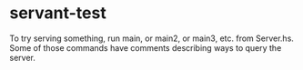 # servant-test

To try serving something, run main, or main2, or main3, etc. from Server.hs. Some of those commands have comments describing ways to query the server.

